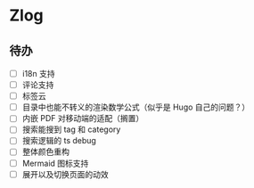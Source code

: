 # Zlog

## 待办

- [ ] i18n 支持
- [ ] 评论支持
- [ ] 标签云
- [ ] 目录中也能不转义的渲染数学公式（似乎是 Hugo 自己的问题？）
- [ ] 内嵌 PDF 对移动端的适配（搁置）
- [ ] 搜索能搜到 tag 和 category
- [ ] 搜索逻辑的 ts debug
- [ ] 整体颜色重构
- [ ] Mermaid 图标支持
- [ ] 展开以及切换页面的动效
